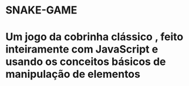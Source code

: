 # SNAKE-GAME
# Um jogo da cobrinha clássico , feito inteiramente com JavaScript e usando os conceitos básicos de manipulação de elementos

